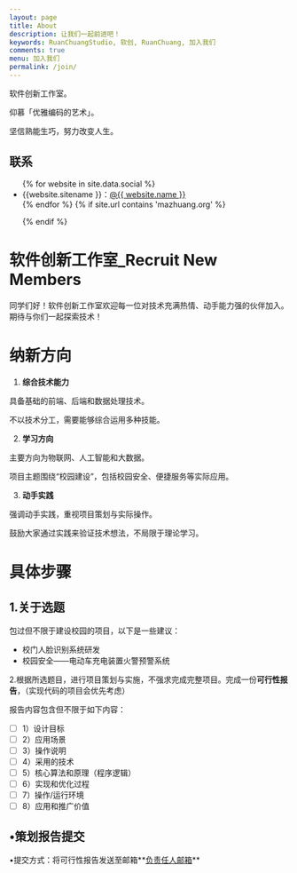 ```yaml
---
layout: page
title: About
description: 让我们一起前进吧！
keywords: RuanChuangStudio, 软创, RuanChuang, 加入我们
comments: true
menu: 加入我们
permalink: /join/
---
```


软件创新工作室。

仰慕「优雅编码的艺术」。

坚信熟能生巧，努力改变人生。

## 联系

<ul>
{% for website in site.data.social %}
<li>{{website.sitename }}：<a href="{{ website.url }}" target="_blank">@{{ website.name }}</a></li>
{% endfor %}
{% if site.url contains 'mazhuang.org' %}

{% endif %}

</ul>

# 软件创新工作室\_Recruit New Members

同学们好！软件创新工作室欢迎每一位对技术充满热情、动手能力强的伙伴加入。期待与你们一起探索技术！

# 纳新方向

1. **综合技术能力**

具备基础的前端、后端和数据处理技术。

不以技术分工，需要能够综合运用多种技能。

2. **学习方向**

主要方向为物联网、人工智能和大数据。

项目主题围绕“校园建设”，包括校园安全、便捷服务等实际应用。

3. **动手实践**

强调动手实践，重视项目策划与实际操作。

鼓励大家通过实践来验证技术想法，不局限于理论学习。

# 具体步骤

## 1.关于选题

包过但不限于建设校园的项目，以下是一些建议：

- 校门人脸识别系统研发
- 校园安全——电动车充电装置火警预警系统

2.根据所选题目，进行项目策划与实施，不强求完成完整项目。完成一份**可行性报告**，（实现代码的项目会优先考虑）

报告内容包含但不限于如下内容： 

- [ ] 1）设计目标 
- [ ] 2）应用场景 
- [ ] 3）操作说明 
- [ ] 4）采用的技术
- [ ]  5）核心算法和原理（程序逻辑）
- [ ]  6）实现和优化过程 
- [ ] 7）操作/运行环境 
- [ ] 8）应用和推广价值

## •**策划报告提交**

•提交方式：将可行性报告发送至邮箱**[负责任人邮箱](mailto:binfinity2024@yeah.net)**
